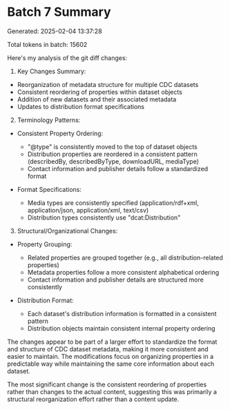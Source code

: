 # Batch 7 Summary

Generated: 2025-02-04 13:37:28

Total tokens in batch: 15602

Here's my analysis of the git diff changes:

1. Key Changes Summary:
- Reorganization of metadata structure for multiple CDC datasets
- Consistent reordering of properties within dataset objects
- Addition of new datasets and their associated metadata
- Updates to distribution format specifications

2. Terminology Patterns:
- Consistent Property Ordering:
  - "@type" is consistently moved to the top of dataset objects
  - Distribution properties are reordered in a consistent pattern (describedBy, describedByType, downloadURL, mediaType)
  - Contact information and publisher details follow a standardized format

- Format Specifications:
  - Media types are consistently specified (application/rdf+xml, application/json, application/xml, text/csv)
  - Distribution types consistently use "dcat:Distribution"

3. Structural/Organizational Changes:
- Property Grouping:
  - Related properties are grouped together (e.g., all distribution-related properties)
  - Metadata properties follow a more consistent alphabetical ordering
  - Contact information and publisher details are structured more consistently

- Distribution Format:
  - Each dataset's distribution information is formatted in a consistent pattern
  - Distribution objects maintain consistent internal property ordering

The changes appear to be part of a larger effort to standardize the format and structure of CDC dataset metadata, making it more consistent and easier to maintain. The modifications focus on organizing properties in a predictable way while maintaining the same core information about each dataset.

The most significant change is the consistent reordering of properties rather than changes to the actual content, suggesting this was primarily a structural reorganization effort rather than a content update.